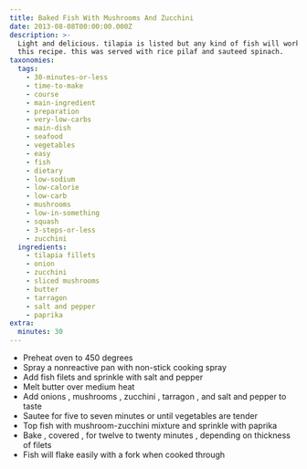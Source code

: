 ```yaml
---
title: Baked Fish With Mushrooms And Zucchini
date: 2013-08-08T00:00:00.000Z
description: >-
  Light and delicious. tilapia is listed but any kind of fish will work with
  this recipe. this was served with rice pilaf and sauteed spinach.
taxonomies:
  tags:
    - 30-minutes-or-less
    - time-to-make
    - course
    - main-ingredient
    - preparation
    - very-low-carbs
    - main-dish
    - seafood
    - vegetables
    - easy
    - fish
    - dietary
    - low-sodium
    - low-calorie
    - low-carb
    - mushrooms
    - low-in-something
    - squash
    - 3-steps-or-less
    - zucchini
  ingredients:
    - tilapia fillets
    - onion
    - zucchini
    - sliced mushrooms
    - butter
    - tarragon
    - salt and pepper
    - paprika
extra:
  minutes: 30
---
```

 - Preheat oven to 450 degrees
 - Spray a nonreactive pan with non-stick cooking spray
 - Add fish filets and sprinkle with salt and pepper
 - Melt butter over medium heat
 - Add onions , mushrooms , zucchini , tarragon , and salt and pepper to taste
 - Sautee for five to seven minutes or until vegetables are tender
 - Top fish with mushroom-zucchini mixture and sprinkle with paprika
 - Bake , covered , for twelve to twenty minutes , depending on thickness of filets
 - Fish will flake easily with a fork when cooked through

